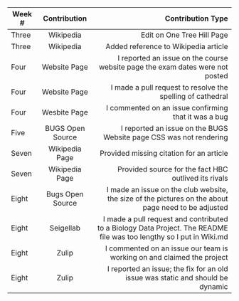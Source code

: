 | Week # |Contribution |Contribution Type|
|-------|:-----------:|----------------:|
| Three  | Wikipedia    | Edit on One Tree Hill Page |
| Three  | Wikipedia    | Added reference to Wikipedia article |
| Four   | Website Page | I reported an issue on the course website page the exam dates were not posted |
| Four   | Website Page | I made a pull request to resolve the spelling of cathedral | 
| Four   | Wesbite Page | I commented on an issue confirming that it was a bug |
| Five   | BUGS Open Source | I reported an issue on the BUGS Website page CSS was not rendering |
| Seven  | Wikipedia Page | Provided missing citation for an article |
| Seven  | Wikipedia Page | Provided source for the fact HBC outlived its rivals |
| Eight  | Bugs Open Source | I made an issue on the club website, the size of the pictures on the about page need to be adjusted |
| Eight  | Seigellab | I made a pull request and contributed to a Biology Data Project. The README file was too lengthy so I put in Wiki.md |
| Eight  | Zulip | I commented on an issue our team is working on and claimed the project |
| Eight  | Zulip | I reported an issue; the fix for an old issue was static and should be dynamic | 

